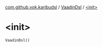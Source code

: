 [com.github.vok.karibudsl](../index.md) / [VaadinDsl](index.md) / [&lt;init&gt;](.)

# &lt;init&gt;

`VaadinDsl()`